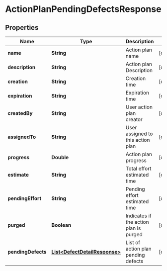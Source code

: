 
# ActionPlanPendingDefectsResponse

## Properties
Name | Type | Description | Notes
------------ | ------------- | ------------- | -------------
**name** | **String** | Action plan name |  [optional]
**description** | **String** | Action plan Description |  [optional]
**creation** | **String** | Creation time |  [optional]
**expiration** | **String** | Expiration time |  [optional]
**createdBy** | **String** | User action plan creator |  [optional]
**assignedTo** | **String** | User assigned to this action plan |  [optional]
**progress** | **Double** | Action plan progress |  [optional]
**estimate** | **String** | Total effort estimated time |  [optional]
**pendingEffort** | **String** | Pending effort estimated time |  [optional]
**purged** | **Boolean** | Indicates if the action plan is purged |  [optional]
**pendingDefects** | [**List&lt;DefectDetailResponse&gt;**](DefectDetailResponse.md) | List of action plan pending defects |  [optional]



